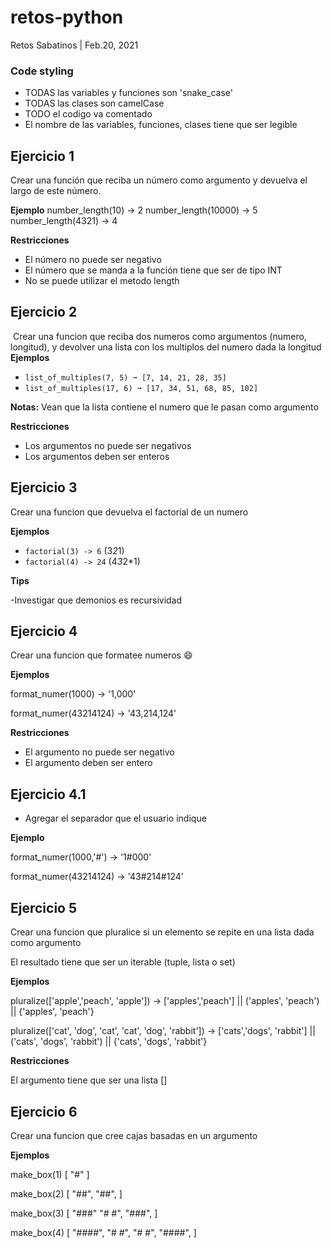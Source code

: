 # retos-python
Retos Sabatinos | Feb.20, 2021

### Code styling
- TODAS las variables y funciones son 'snake_case'
- TODAS las clases son camelCase
- TODO el codigo va comentado
- El nombre de las variables, funciones, clases tiene que ser legible

## Ejercicio 1
Crear una función que reciba un número como argumento y devuelva el largo de este número.

**Ejemplo**
number_length(10) -> 2
number_length(10000) -> 5
number_length(4321) -> 4

**Restricciones**
- El número no puede ser negativo
- El número que se manda a la función tiene que ser de tipo INT
- No se puede utilizar el metodo length

## Ejercicio 2
​
Crear una funcion que reciba dos numeros como argumentos (numero, longitud), y devolver una lista con los multiplos del numero dada la longitud
​
**Ejemplos**
​
- `list_of_multiples(7, 5) ➞ [7, 14, 21, 28, 35]`
​
- `list_of_multiples(17, 6) ➞ [17, 34, 51, 68, 85, 102]`

**Notas:**
Vean que la lista contiene el numero que le pasan como argumento

**Restricciones**
- Los argumentos no puede ser negativos
- Los argumentos deben ser enteros

## Ejercicio 3
Crear una funcion que devuelva el factorial de un numero

**Ejemplos**
- `factorial(3) -> 6` (3*2*1)
- `factorial(4) -> 24` (4*3*2*1)

**Tips**

-Investigar que demonios es recursividad

## Ejercicio 4
Crear una funcion que formatee numeros 😄

**Ejemplos**

format_numer(1000) -> '1,000'

format_numer(43214124) -> '43,214,124'

**Restricciones**

- El argumento no puede ser negativo
- El argumento deben ser entero

## Ejercicio 4.1

- Agregar el separador que el usuario indique

**Ejemplo**

format_numer(1000,'#') -> '1#000'

format_numer(43214124) -> '43#214#124'

## Ejercicio 5

Crear una funcion que pluralice si un elemento se repite en una lista dada como argumento

El resultado tiene que ser un iterable (tuple, lista o set)

**Ejemplos**

pluralize(['apple','peach', 'apple']) -> ['apples','peach'] || ('apples', 'peach') || {'apples', 'peach'}

pluralize(['cat', 'dog', 'cat', 'cat', 'dog', 'rabbit']) -> ['cats','dogs', 'rabbit'] || ('cats', 'dogs', 'rabbit') || {'cats', 'dogs', 'rabbit'}

**Restricciones**

El argumento tiene que ser una lista []

## Ejercicio 6

Crear una funcion que cree cajas basadas en un argumento

**Ejemplos**

make_box(1) 
[
    "#"
]

make_box(2) 
[
    "##",
    "##",
]

make_box(3) 
[
    "###"
    "# #",
    "###",
]

make_box(4) 
[
    "####",
    "#  #",
    "#  #",
    "####",
]